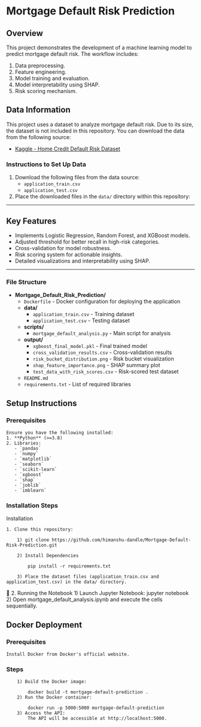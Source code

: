 # **Mortgage Default Risk Prediction**

## **Overview**
This project demonstrates the development of a machine learning model to predict mortgage default risk. The workflow includes:
1. Data preprocessing.
2. Feature engineering.
3. Model training and evaluation.
4. Model interpretability using SHAP.
5. Risk scoring mechanism.

## **Data Information**

This project uses a dataset to analyze mortgage default risk. Due to its size, the dataset is not included in this repository. You can download the data from the following source:

- [Kaggle - Home Credit Default Risk Dataset](https://www.kaggle.com/c/home-credit-default-risk/data)

### **Instructions to Set Up Data**

1. Download the following files from the data source:
   - `application_train.csv`
   - `application_test.csv`
2. Place the downloaded files in the `data/` directory within this repository:


---

## **Key Features**
- Implements Logistic Regression, Random Forest, and XGBoost models.
- Adjusted threshold for better recall in high-risk categories.
- Cross-validation for model robustness.
- Risk scoring system for actionable insights.
- Detailed visualizations and interpretability using SHAP.

---

### File Structure

- **Mortgage_Default_Risk_Prediction/**
  - `Dockerfile` - Docker configuration for deploying the application
  - **data/**
    - `application_train.csv` - Training dataset
    - `application_test.csv` - Testing dataset
  - **scripts/**
    - `mortgage_default_analysis.py` - Main script for analysis
  - **output/**
    - `xgboost_final_model.pkl` - Final trained model
    - `cross_validation_results.csv` - Cross-validation results
    - `risk_bucket_distribution.png` - Risk bucket visualization
    - `shap_feature_importance.png` - SHAP summary plot
    - `test_data_with_risk_scores.csv` - Risk-scored test dataset
  - `README.md`
  - `requirements.txt` - List of required libraries



## **Setup Instructions**

### **Prerequisites**
	Ensure you have the following installed:
	1. **Python** (>=3.8)
	2. Libraries:
	   - `pandas`
	   - `numpy`
	   - `matplotlib`
	   - `seaborn`
	   - `scikit-learn`
	   - `xgboost`
	   - `shap`
	   - `joblib`
	   - `imblearn`


### **Installation Steps**

Installation

	1. Clone this repository:

		1) git clone https://github.com/himanshu-dandle/Mortgage-Default-Risk-Prediction.git
	
		2) Install Dependencies

			pip install -r requirements.txt
			
		3) Place the dataset files (application_train.csv and application_test.csv) in the data/ directory.
	
	2. Running the Notebook
		1) Launch Jupyter Notebook:
				jupyter notebook
		2) Open mortgage_default_analysis.ipynb and execute the cells sequentially.
		
## Docker Deployment

### Prerequisites
	
	Install Docker from Docker's official website.
	
### Steps
		1) Build the Docker image:

			docker build -t mortgage-default-prediction .
		2) Run the Docker container:

			docker run -p 5000:5000 mortgage-default-prediction
		3) Access the API:
			The API will be accessible at http://localhost:5000.


